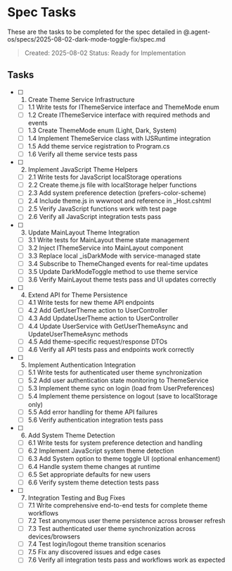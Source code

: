 # Spec Tasks

These are the tasks to be completed for the spec detailed in @.agent-os/specs/2025-08-02-dark-mode-toggle-fix/spec.md

> Created: 2025-08-02
> Status: Ready for Implementation

## Tasks

- [ ] 1. Create Theme Service Infrastructure
  - [ ] 1.1 Write tests for IThemeService interface and ThemeMode enum
  - [ ] 1.2 Create IThemeService interface with required methods and events
  - [ ] 1.3 Create ThemeMode enum (Light, Dark, System)
  - [ ] 1.4 Implement ThemeService class with IJSRuntime integration
  - [ ] 1.5 Add theme service registration to Program.cs
  - [ ] 1.6 Verify all theme service tests pass

- [ ] 2. Implement JavaScript Theme Helpers
  - [ ] 2.1 Write tests for JavaScript localStorage operations
  - [ ] 2.2 Create theme.js file with localStorage helper functions
  - [ ] 2.3 Add system preference detection (prefers-color-scheme)
  - [ ] 2.4 Include theme.js in wwwroot and reference in _Host.cshtml
  - [ ] 2.5 Verify JavaScript functions work with test page
  - [ ] 2.6 Verify all JavaScript integration tests pass

- [ ] 3. Update MainLayout Theme Integration
  - [ ] 3.1 Write tests for MainLayout theme state management
  - [ ] 3.2 Inject IThemeService into MainLayout component
  - [ ] 3.3 Replace local _isDarkMode with service-managed state
  - [ ] 3.4 Subscribe to ThemeChanged events for real-time updates
  - [ ] 3.5 Update DarkModeToggle method to use theme service
  - [ ] 3.6 Verify MainLayout theme tests pass and UI updates correctly

- [ ] 4. Extend API for Theme Persistence
  - [ ] 4.1 Write tests for new theme API endpoints
  - [ ] 4.2 Add GetUserTheme action to UserController
  - [ ] 4.3 Add UpdateUserTheme action to UserController
  - [ ] 4.4 Update UserService with GetUserThemeAsync and UpdateUserThemeAsync methods
  - [ ] 4.5 Add theme-specific request/response DTOs
  - [ ] 4.6 Verify all API tests pass and endpoints work correctly

- [ ] 5. Implement Authentication Integration
  - [ ] 5.1 Write tests for authenticated user theme synchronization
  - [ ] 5.2 Add user authentication state monitoring to ThemeService
  - [ ] 5.3 Implement theme sync on login (load from UserPreferences)
  - [ ] 5.4 Implement theme persistence on logout (save to localStorage only)
  - [ ] 5.5 Add error handling for theme API failures
  - [ ] 5.6 Verify authentication integration tests pass

- [ ] 6. Add System Theme Detection
  - [ ] 6.1 Write tests for system preference detection and handling
  - [ ] 6.2 Implement JavaScript system theme detection
  - [ ] 6.3 Add System option to theme toggle UI (optional enhancement)
  - [ ] 6.4 Handle system theme changes at runtime
  - [ ] 6.5 Set appropriate defaults for new users
  - [ ] 6.6 Verify system theme detection tests pass

- [ ] 7. Integration Testing and Bug Fixes
  - [ ] 7.1 Write comprehensive end-to-end tests for complete theme workflows
  - [ ] 7.2 Test anonymous user theme persistence across browser refresh
  - [ ] 7.3 Test authenticated user theme synchronization across devices/browsers
  - [ ] 7.4 Test login/logout theme transition scenarios
  - [ ] 7.5 Fix any discovered issues and edge cases
  - [ ] 7.6 Verify all integration tests pass and workflows work as expected